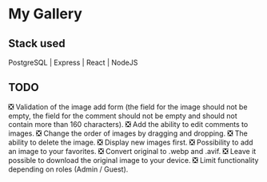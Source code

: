 # My Gallery

## Stack used
PostgreSQL | Express | React | NodeJS

## TODO
&#10062; Validation of the image add form (the field for the image should not be empty, the field for the comment should not be empty and should not contain more than 160 characters).
&#10062; Add the ability to edit comments to images.
&#10062; Change the order of images by dragging and dropping.
&#10062; The ability to delete the image.
&#10062; Display new images first.
&#10062; Possibility to add an image to your favorites.
&#10062; Convert original to .webp and .avif.
&#10062; Leave it possible to download the original image to your device.
&#10062; Limit functionality depending on roles (Admin / Guest).